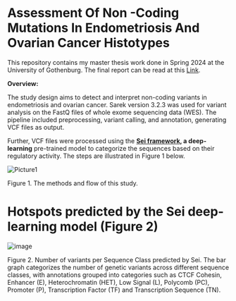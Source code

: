 
# **Assessment Of Non -Coding Mutations In Endometriosis And Ovarian Cancer Histotypes**

This repository contains my master thesis work done in Spring 2024 at the University of Gothenburg. The final report can be read at this [Link](https://github.com/manuelrujano/Modig_thesis/blob/main/Rujano_Thesis_Masters_Degree.pdf).

**Overview:**

The study design aims to detect and interpret non-coding variants in endometriosis and ovarian cancer. Sarek version 
3.2.3 was used for variant analysis on the FastQ files of whole exome
sequencing data (WES). The pipeline included preprocessing, variant calling, and annotation,
generating VCF files as output. 

Further, VCF files were processed using the **[Sei framework](https://github.com/manuelrujano/Modig_thesis/blob/main/Sei_framework.ipynb), a deep-learning** pre-trained model to categorize
the sequences based on their regulatory activity. The steps are illustrated in Figure 1 below.


![Picture1](https://github.com/user-attachments/assets/46a8d75f-7e0d-4b79-97ff-99d4b36ecc7a)

Figure 1. The methods and flow of this study. 

# **Hotspots predicted by the Sei deep-learning model (Figure 2)**

![image](https://github.com/user-attachments/assets/cebb0e20-0f9f-42f0-976a-3b86f200e77a)

Figure 2. Number of variants per Sequence Class predicted by Sei. The bar graph categorizes the number of genetic variants across different sequence classes, with annotations grouped into categories such as CTCF Cohesin, Enhancer (E), Heterochromatin (HET), Low Signal (L), Polycomb (PC), Promoter (P), Transcription Factor (TF) and Transcription Sequence (TN). 






